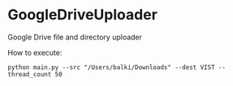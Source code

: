 # GoogleDriveUploader
Google Drive file and directory uploader

How to execute:
```
python main.py --src "/Users/balki/Downloads" --dest VIST --thread_count 50
```